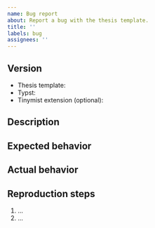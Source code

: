```yaml
---
name: Bug report
about: Report a bug with the thesis template.
title: ''
labels: bug
assignees: ''
---
```


## Version

- Thesis template: <!-- example: "baa0712df39706c150cdcc8f604267ddd7a819ae" -->
- Typst: <!-- example: "v0.13.1" -->
- Tinymist extension (optional): <!-- example: "0.13.22" -->

## Description

<!-- Describe the bug you experienced -->

## Expected behavior

<!-- What behavior did you expect? -->

## Actual behavior

<!-- What happened instead? -->
<!-- Include error messages, screenshots of the rendered output, or the created PDF -->

## Reproduction steps

<!-- Provide exact reproduction steps for reproducing the bug -->
<!-- If you have a small demo Git project, link to it here and provide the `typst compile ...` command you used -->

1. ...
2. ...
